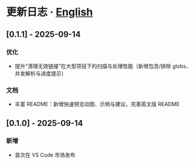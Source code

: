 # 更新日志 · [English](CHANGELOG.en.md)

## [0.1.1] - 2025-09-14
### 优化
- 提升“清理无效链接”在大型项目下的扫描与处理性能（新增包含/排除 globs、并发解析与进度提示）
### 文档
- 丰富 README：新增快速预览动图、示例与建议，完善英文版 README

## [0.1.0] - 2025-09-14
### 新增
- 首次在 VS Code 市场发布

